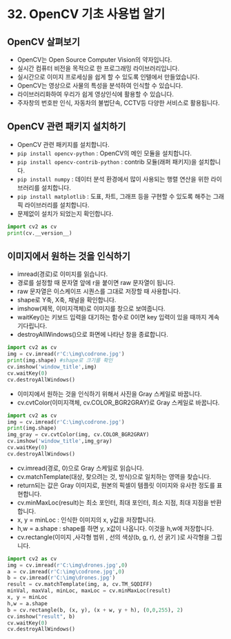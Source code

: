 # 32. OpenCV 기초 사용법 알기
## OpenCV 살펴보기
* OpenCV는 Open Source Computer Vision의 약자입니다.
* 실시간 컴퓨터 비전을 목적으로 한 프로그래밍 라이브러리입니다.
* 실시간으로 이미지 프로세싱을 쉽게 할 수 있도록 인텔에서 만들었습니다.
* OpenCV는 영상으로 사물의 특성을 분석하여 인식할 수 있습니다.
* 라이브러리화하여 우리가 쉽게 영상인식에 활용할 수 있습니다.
* 주자창의 번호판 인식, 자동차의 불법단속, CCTV등 다양한 서비스로 활용됩니다.

## OpenCV 관련 패키지 설치하기
* OpenCV 관련 패키지를 설치합니다.
* ```pip install opencv-python``` : OpenCV의 메인 모듈을 설치합니다.
* ```pip install opencv-contrib-python``` : contrib 모듈(래퍼 패키지)을 설치합니다.
* ```pip install numpy``` : 데이터 분석 환경에서 많이 사용되는 행렬 연산을 위한 라이브러리를 설치합니다.
* ```pip install matplotlib``` : 도표, 차트, 그래프 등을 구현할 수 있도록 해주는 그래픽 라이브러리를 설치합니다.
* 문제없이 설치가 되었는지 확인합니다.
```python
import cv2 as cv
print(cv.__version__)
```

## 이미지에서 원하는 것을 인식하기
* imread(경로)로 이미지를 읽습니다.
* 경로를 설정할 때 문자열 앞에 r을 붙이면 raw 문자열이 됩니다.
* raw 문자열은 이스케이프 시퀀스를 그대로 저장할 때 사용합니다.
* shape로 Y축, X축, 채널을 확인합니다.
* imshow(제목, 이미지객체)로 이미지를 창으로 보여줍니다.
* waitKey()는 키보드 입력을 대기하는 함수로 0이면 key 입력이 있을 때까지 계속 기다립니다.
* destroyAllWindows()으로 화면에 나타난 창을 종료합니다.
```python
import cv2 as cv
img = cv.imread(r'C:\img\codrone.jpg')
print(img.shape) #shape로 크기를 확인
cv.imshow('window_title',img)
cv.waitKey(0)
cv.destroyAllWindows()
```
* 이미지에서 원하는 것을 인식하기 위해서 사진을 Gray 스케일로 바꿉니다.
* cv.cvtColor(이미지객체, cv.COLOR_BGR2GRAY)로 Gray 스케일로 바꿉니다.
```python
import cv2 as cv
img = cv.imread(r'C:\img\codrone.jpg')
print(img.shape)
img_gray = cv.cvtColor(img, cv.COLOR_BGR2GRAY)
cv.imshow('window_title',img_gray)
cv.waitKey(0)
cv.destroyAllWindows()
```
* cv.imread(경로, 0)으로 Gray 스케일로 읽습니다.
* cv.matchTemplate(대상, 찾으려는 것, 방식)으로 일치하는 영역을 찾습니다.
* return되는 값은 Gray 이미지로, 원본의 픽셀이 템플릿 이미지와 유사한 정도를 표현합니다.
* cv.minMaxLoc(result)는 최소 포인터, 최대 포인터, 최소 지점, 최대 지점을 반환합니다.
* x, y = minLoc : 인식한 이미지의 x, y값을 저장합니다.
* h,w = a.shape : shape를 하면 y, x값이 나옵니다. 이것을 h,w에 저장합니다.
* cv.rectangle(이미지 ,사각형 범위 , 선의 색상(b, g, r), 선 굵기 )로 사각형을 그립니다.
```python
import cv2 as cv
img = cv.imread(r'C:\img\drones.jpg',0)
a = cv.imread(r'C:\img\codrone.jpg',0)
b = cv.imread(r'C:\img\drones.jpg')
result = cv.matchTemplate(img, a, cv.TM_SQDIFF)
minVal, maxVal, minLoc, maxLoc = cv.minMaxLoc(result)
x, y = minLoc
h,w = a.shape
b = cv.rectangle(b, (x, y), (x + w, y + h), (0,0,255), 2)
cv.imshow("result", b)
cv.waitKey(0)
cv.destroyAllWindows()
```
